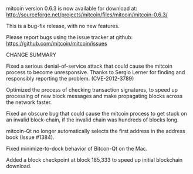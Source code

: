 mitcoin version 0.6.3 is now available for download at:
  http://sourceforge.net/projects/mitcoin/files/mitcoin/mitcoin-0.6.3/

This is a bug-fix release, with no new features.

Please report bugs using the issue tracker at github:
  https://github.com/mitcoin/mitcoin/issues

CHANGE SUMMARY

Fixed a serious denial-of-service attack that could cause the
mitcoin process to become unresponsive. Thanks to Sergio Lerner
for finding and responsibly reporting the problem. (CVE-2012-3789)

Optimized the process of checking transaction signatures, to
speed up processing of new block messages and make propagating
blocks across the network faster.

Fixed an obscure bug that could cause the mitcoin process to get
stuck on an invalid block-chain, if the invalid chain was
hundreds of blocks long.

mitcoin-Qt no longer automatically selects the first address
in the address book (Issue #1384).

Fixed minimize-to-dock behavior of Bitcon-Qt on the Mac.

Added a block checkpoint at block 185,333 to speed up initial
blockchain download.
